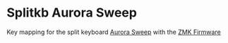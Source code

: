 # Splitkb Aurora Sweep

Key mapping for the split keyboard [Aurora Sweep](https://splitkb.com/products/aurora-sweep) with the [ZMK Firmware](https://zmk.dev/docs)
